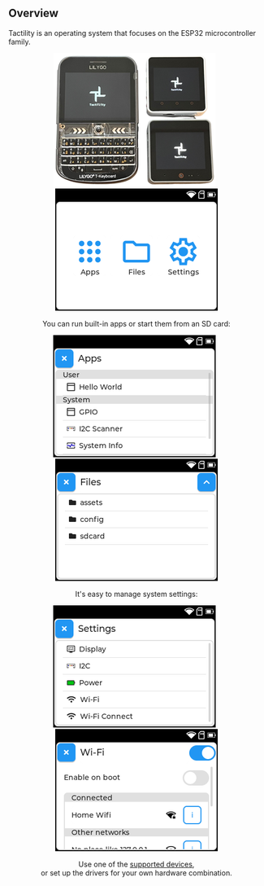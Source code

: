 ## Overview

Tactility is an operating system that focuses on the ESP32 microcontroller family.

<div align="center">

![photo of devices running Tactility](images/tactility-devices.webp)&nbsp;&nbsp;![screenshot of desktop app](images/screenshot-Desktop.png)


You can run built-in apps or start them from an SD card:

![screenshot off app list app](images/screenshot-AppList.png)&nbsp;&nbsp;![screenshot of files app](images/screenshot-Files.png)

It's easy to manage system settings:

![screenshot of settings app](images/screenshot-Settings.png)&nbsp;&nbsp;![screenshot of wifi management app](images/screenshot-WifiManage.png)

Use one of the [supported devices](supported-devices.md),<br/>
or set up the drivers for your own hardware combination.

</div>

